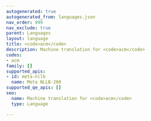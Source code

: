 ```yaml
---
autogenerated: true
autogenerated_from: languages.json
nav_order: 999
nav_exclude: true
parent: Languages
layout: language
title: <code>acm</code>
description: Machine translation for <code>acm</code>
codes:
- acm
family: []
supported_apis:
- id: meta-nllb
  name: Meta NLLB-200
supported_qe_apis: []
seo:
  name: Machine translation for <code>acm</code>
  type: Language

---
```


